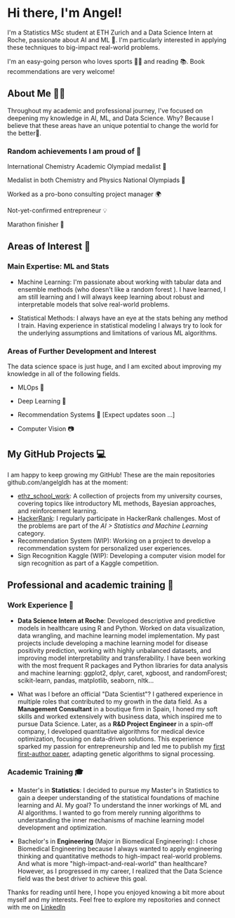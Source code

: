 # Hi there, I'm Angel!
I'm a Statistics MSc student at ETH Zurich and a Data Science Intern at Roche, passionate about AI and ML 🤖. I'm particularly interested in applying these techniques to big-impact real-world problems. 

I'm an easy-going person who loves sports 🏃‍♂️ and reading 📚. Book recommendations are very welcome!

## About Me 🙋‍♂️
Throughout my academic and professional journey, I've focused on deepening my knowledge in AI, ML, and Data Science. Why? Because I believe that these areas have an unique potential to change the world for the better🌱.

### Random achievements I am proud of 🌟

International Chemistry Academic Olympiad medalist 🥇

Medalist in both Chemistry and Physics National Olympiads 🏅

Worked as a pro-bono consulting project manager 🌍

Not-yet-confirmed entrepreneur 💡

Marathon finisher 🏃‍


## Areas of Interest 🎯
### Main Expertise: ML and Stats 
- Machine Learning: I'm passionate about working with tabular data and ensemble methods (who doesn't like a random forest ). I have learned, I am still learning and I will always keep learning about robust and interpretable models that solve real-world problems.

- Statistical Methods: I always have an eye at the stats behing any method I train. Having experience in statistical modeling I always try to look for the underlying assumptions and limitations of various ML algorithms. 

### Areas of Further Development and Interest 
The data science space is just huge, and I am excited about improving my knowledge in all of the following fields.

- MLOps 🔄

- Deep Learning 🧠

- Recommendation Systems 🎯 [Expect updates soon ...]

- Computer Vision 📷

## My GitHub Projects 💻
I am happy to keep growing my GitHub! These are the main repositories github.com/angelgldh has at the moment:

- [ethz_school_work](https://github.com/angelgldh/ethz_school_work): A collection of projects from my university courses, covering topics like introductory ML methods, Bayesian approaches, and reinforcement learning.
- [HackerRank](https://github.com/angelgldh/HackerRank): I regularly participate in HackerRank challenges. Most of the problems are part of the *AI > Statistics and Machine Learning* category.
- Recommendation System (WIP): Working on a project to develop a recommendation system for personalized user experiences.
- Sign Recognition Kaggle (WIP): Developing a computer vision model for sign recognition as part of a Kaggle competition.


## Professional and academic training 🚀
### Work Experience 💼
- **Data Science Intern at Roche**: 
Developed descriptive and predictive models in healthcare using R and Python. Worked on data visualization, data wrangling, and machine learning model implementation. My past projects include developing a machine learning model for disease positivity prediction, working with highly unbalanced datasets, and improving model interpretability and transferability. I have been working with the most frequent R packages and Python libraries for data analysis and machine learning: ggplot2, dplyr, caret, xgboost, and randomForest; scikit-learn, pandas, matplotlib, seaborn, nltk...

- What was I before an official "Data Scientist"?
I gathered experience in multiple roles that contributed to my growth in the data field. As a **Management Consultant** in a boutique firm in Spain, I honed my soft skills and worked extensively with business data, which inspired me to pursue Data Science. Later, as a **R&D Project Engineer** in a spin-off company, I developed quantitative algorithms for medical device optimization, focusing on data-driven solutions. This experience sparked my passion for entrepreneurship and led me to publish my [first first-author paper](https://opg.optica.org/ao/viewmedia.cfm?uri=ao-61-27-8091), adapting genetic algorithms to signal processing.

### Academic Training 🎓
- Master's in **Statistics**: I decided to pursue my Master's in Statistics to gain a deeper understanding of the statistical foundations of machine learning and AI. My goal? To understand the inner workings of ML and AI algorithms. I wanted to go from merely running algorithms to understanding the inner mechanisms of machine learning model development and optimization.

- Bachelor's in **Engineering** (Major in Biomedical Engineering): I chose Biomedical Engineering because I always wanted to apply engineering thinking and quantitative methods to high-impact real-world problems. And what is more "high-impact-and-real-world" than healthcare? However, as I progressed in my career, I realized that the Data Science field was the best driver to achieve this goal.


Thanks for reading until here, I hope you enjoyed knowing a bit more about myself and my interests. Feel free to explore my repositories and connect with me on [LinkedIn](https://www.linkedin.com/in/angel-garcia-lopez-de-haro/)


<!--
**angelgldh/angelgldh** is a ✨ _special_ ✨ repository because its `README.md` (this file) appears on your GitHub profile.

Here are some ideas to get you started:

- 🔭 I’m currently working on ...
- 🌱 I’m currently learning ...
- 👯 I’m looking to collaborate on ...
- 🤔 I’m looking for help with ...
- 💬 Ask me about ...
- 📫 How to reach me: ...
- 😄 Pronouns: ...
- ⚡ Fun fact: ...
-->
